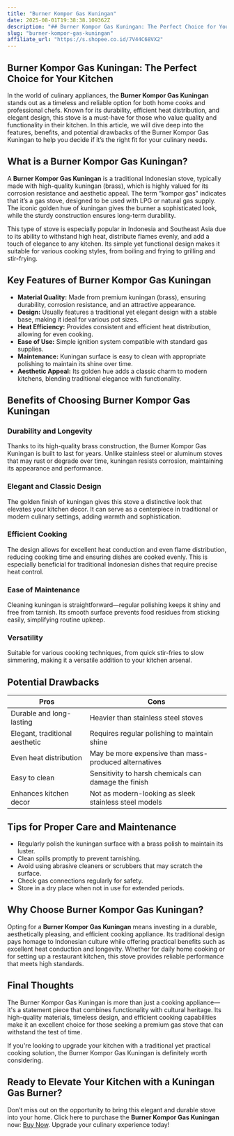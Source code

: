 ```yaml
---
title: "Burner Kompor Gas Kuningan"
date: 2025-08-01T19:38:38.109362Z
description: "## Burner Kompor Gas Kuningan: The Perfect Choice for Your Kitchen..."
slug: "burner-kompor-gas-kuningan"
affiliate_url: "https://s.shopee.co.id/7V44C68VX2"
---
```

## Burner Kompor Gas Kuningan: The Perfect Choice for Your Kitchen

In the world of culinary appliances, the **Burner Kompor Gas Kuningan** stands out as a timeless and reliable option for both home cooks and professional chefs. Known for its durability, efficient heat distribution, and elegant design, this stove is a must-have for those who value quality and functionality in their kitchen. In this article, we will dive deep into the features, benefits, and potential drawbacks of the Burner Kompor Gas Kuningan to help you decide if it’s the right fit for your culinary needs.

## What is a Burner Kompor Gas Kuningan?

A **Burner Kompor Gas Kuningan** is a traditional Indonesian stove, typically made with high-quality kuningan (brass), which is highly valued for its corrosion resistance and aesthetic appeal. The term “kompor gas” indicates that it’s a gas stove, designed to be used with LPG or natural gas supply. The iconic golden hue of kuningan gives the burner a sophisticated look, while the sturdy construction ensures long-term durability.

This type of stove is especially popular in Indonesia and Southeast Asia due to its ability to withstand high heat, distribute flames evenly, and add a touch of elegance to any kitchen. Its simple yet functional design makes it suitable for various cooking styles, from boiling and frying to grilling and stir-frying.

## Key Features of Burner Kompor Gas Kuningan

- **Material Quality:** Made from premium kuningan (brass), ensuring durability, corrosion resistance, and an attractive appearance.
- **Design:** Usually features a traditional yet elegant design with a stable base, making it ideal for various pot sizes.
- **Heat Efficiency:** Provides consistent and efficient heat distribution, allowing for even cooking.
- **Ease of Use:** Simple ignition system compatible with standard gas supplies.
- **Maintenance:** Kuningan surface is easy to clean with appropriate polishing to maintain its shine over time.
- **Aesthetic Appeal:** Its golden hue adds a classic charm to modern kitchens, blending traditional elegance with functionality.

## Benefits of Choosing Burner Kompor Gas Kuningan

### Durability and Longevity

Thanks to its high-quality brass construction, the Burner Kompor Gas Kuningan is built to last for years. Unlike stainless steel or aluminum stoves that may rust or degrade over time, kuningan resists corrosion, maintaining its appearance and performance.

### Elegant and Classic Design

The golden finish of kuningan gives this stove a distinctive look that elevates your kitchen decor. It can serve as a centerpiece in traditional or modern culinary settings, adding warmth and sophistication.

### Efficient Cooking

The design allows for excellent heat conduction and even flame distribution, reducing cooking time and ensuring dishes are cooked evenly. This is especially beneficial for traditional Indonesian dishes that require precise heat control.

### Ease of Maintenance

Cleaning kuningan is straightforward—regular polishing keeps it shiny and free from tarnish. Its smooth surface prevents food residues from sticking easily, simplifying routine upkeep.

### Versatility

Suitable for various cooking techniques, from quick stir-fries to slow simmering, making it a versatile addition to your kitchen arsenal.

## Potential Drawbacks

| Pros | Cons |
| --- | --- |
| Durable and long-lasting | Heavier than stainless steel stoves |
| Elegant, traditional aesthetic | Requires regular polishing to maintain shine |
| Even heat distribution | May be more expensive than mass-produced alternatives |
| Easy to clean | Sensitivity to harsh chemicals can damage the finish |
| Enhances kitchen decor | Not as modern-looking as sleek stainless steel models |

## Tips for Proper Care and Maintenance

- Regularly polish the kuningan surface with a brass polish to maintain its luster.
- Clean spills promptly to prevent tarnishing.
- Avoid using abrasive cleaners or scrubbers that may scratch the surface.
- Check gas connections regularly for safety.
- Store in a dry place when not in use for extended periods.

## Why Choose Burner Kompor Gas Kuningan?

Opting for a **Burner Kompor Gas Kuningan** means investing in a durable, aesthetically pleasing, and efficient cooking appliance. Its traditional design pays homage to Indonesian culture while offering practical benefits such as excellent heat conduction and longevity. Whether for daily home cooking or for setting up a restaurant kitchen, this stove provides reliable performance that meets high standards.

## Final Thoughts

The Burner Kompor Gas Kuningan is more than just a cooking appliance—it's a statement piece that combines functionality with cultural heritage. Its high-quality materials, timeless design, and efficient cooking capabilities make it an excellent choice for those seeking a premium gas stove that can withstand the test of time.

If you're looking to upgrade your kitchen with a traditional yet practical cooking solution, the Burner Kompor Gas Kuningan is definitely worth considering.

## Ready to Elevate Your Kitchen with a Kuningan Gas Burner?

Don’t miss out on the opportunity to bring this elegant and durable stove into your home. Click here to purchase the **Burner Kompor Gas Kuningan** now: [Buy Now](https://s.shopee.co.id/7V44C68VX2). Upgrade your culinary experience today!